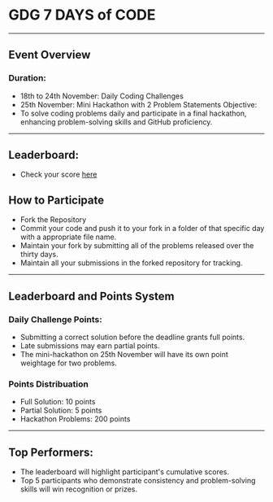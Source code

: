 # GDG 7 DAYS of CODE
---
## Event Overview
### Duration:

- 18th to 24th November: Daily Coding Challenges
- 25th November: Mini Hackathon with 2 Problem Statements
Objective:
- To solve coding problems daily and participate in a final hackathon, enhancing problem-solving skills and GitHub proficiency.
---
## Leaderboard: 

- Check your score [here](https://docs.google.com/spreadsheets/d/1cI2MnmAcFBK4NO1xT7_fgZx1AHQ8iju6fh9I-n-OFhY/edit?usp=sharing)

## How to Participate
- Fork the Repository
- Commit your code and push it to your fork in a folder of that specific day with a appropriate file name.<br>
- Maintain your fork by submitting all of the problems released over the thirty days.<br>
- Maintain all your submissions in the forked repository for tracking.
---
## Leaderboard and Points System
### Daily Challenge Points:

- Submitting a correct solution before the deadline grants full points.
- Late submissions may earn partial points.
- The mini-hackathon on 25th November will have its own point weightage for two problems.

### Points Distribuation
- Full Solution: 10 points
- Partial Solution: 5 points
- Hackathon Problems: 200 points
---
## Top Performers:

- The leaderboard will highlight participant's cumulative scores.
- Top 5 participants who demonstrate consistency and problem-solving skills will win recognition or prizes.
